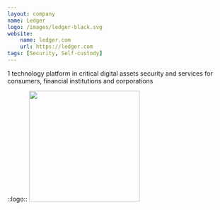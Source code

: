 ```yaml
---
layout: company
name: Ledger
logo: /images/ledger-black.svg
website:
    name: ledger.com
    url: https://ledger.com
tags: [Security, Self-custody]
---
```


<div class="grid grid-cols-1 justify-center items-center h-75">
    <div class="cornered w-90">
        <div class="align-left text-xl">
            <span class="float-left pr-5">
                <span class="text-3xl accent"><carbon-hashtag/></span>
                <span class="text-5em align-bottom font-600 accent">1</span>
            </span>
            technology platform in critical digital assets security and services for consumers, financial institutions and corporations
        </div>
    </div>
</div>

::logo::
<img src="/images/ledger-black.svg" width="250" class="">

<!--
I work at Ledger.

Ledger is the world leader in cryptocurrency security but not only, as we're securing all digital assets.

We build an hardware wallet storing your private keys.

To ease the usage, we develop a bunch of services and I'm develop backend services for these.
-->
